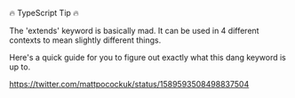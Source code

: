 🔥 TypeScript Tip 🔥

The 'extends' keyword is basically mad. It can be used in 4 different contexts to mean slightly different things.

Here's a quick guide for you to figure out exactly what this dang keyword is up to.

https://twitter.com/mattpocockuk/status/1589593508498837504
